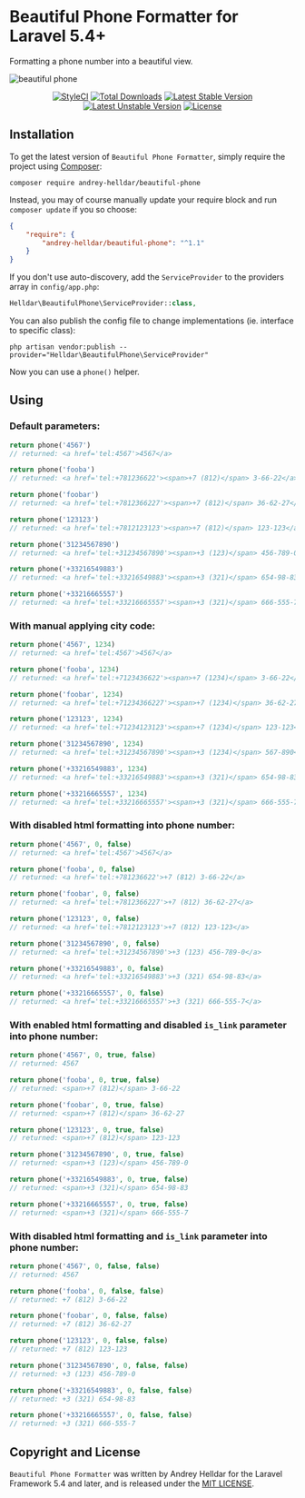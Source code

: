 # Beautiful Phone Formatter for Laravel 5.4+

Formatting a phone number into a beautiful view.

![beautiful phone](https://user-images.githubusercontent.com/10347617/40197723-f1da55e6-5a1c-11e8-8b20-f8ecedd5718d.png)

<p align="center">
    <a href="https://styleci.io/repos/45746985"><img src="https://styleci.io/repos/75637284/shield" alt="StyleCI" /></a>
    <a href="https://packagist.org/packages/andrey-helldar/beautiful-phone"><img src="https://img.shields.io/packagist/dt/andrey-helldar/beautiful-phone.svg?style=flat-square" alt="Total Downloads" /></a>
    <a href="https://packagist.org/packages/andrey-helldar/beautiful-phone"><img src="https://poser.pugx.org/andrey-helldar/beautiful-phone/v/stable?format=flat-square" alt="Latest Stable Version" /></a>
    <a href="https://packagist.org/packages/andrey-helldar/beautiful-phone"><img src="https://poser.pugx.org/andrey-helldar/beautiful-phone/v/unstable?format=flat-square" alt="Latest Unstable Version" /></a>
    <a href="LICENSE"><img src="https://poser.pugx.org/andrey-helldar/beautiful-phone/license?format=flat-square" alt="License" /></a>
</p>


## Installation

To get the latest version of `Beautiful Phone Formatter`, simply require the project using [Composer](https://getcomposer.org):

```
composer require andrey-helldar/beautiful-phone
```

Instead, you may of course manually update your require block and run `composer update` if you so choose:

```json
{
    "require": {
        "andrey-helldar/beautiful-phone": "^1.1"
    }
}
```

If you don't use auto-discovery, add the `ServiceProvider` to the providers array in `config/app.php`:

```php
Helldar\BeautifulPhone\ServiceProvider::class,
```

You can also publish the config file to change implementations (ie. interface to specific class):

```
php artisan vendor:publish --provider="Helldar\BeautifulPhone\ServiceProvider"
```

Now you can use a `phone()` helper.


## Using

### Default parameters:

```php
return phone('4567')
// returned: <a href='tel:4567'>4567</a>

return phone('fooba')
// returned: <a href='tel:+781236622'><span>+7 (812)</span> 3-66-22</a>

return phone('foobar')
// returned: <a href='tel:+7812366227'><span>+7 (812)</span> 36-62-27</a>

return phone('123123')
// returned: <a href='tel:+7812123123'><span>+7 (812)</span> 123-123</a>

return phone('31234567890')
// returned: <a href='tel:+31234567890'><span>+3 (123)</span> 456-789-0</a>

return phone('+33216549883')
// returned: <a href='tel:+33216549883'><span>+3 (321)</span> 654-98-83</a>

return phone('+33216665557')
// returned: <a href='tel:+33216665557'><span>+3 (321)</span> 666-555-7</a>
```


### With manual applying city code:

```php
return phone('4567', 1234)
// returned: <a href='tel:4567'>4567</a>

return phone('fooba', 1234)
// returned: <a href='tel:+7123436622'><span>+7 (1234)</span> 3-66-22</a>

return phone('foobar', 1234)
// returned: <a href='tel:+71234366227'><span>+7 (1234)</span> 36-62-27</a>

return phone('123123', 1234)
// returned: <a href='tel:+71234123123'><span>+7 (1234)</span> 123-123</a>

return phone('31234567890', 1234)
// returned: <a href='tel:+31234567890'><span>+3 (1234)</span> 567-890</a>

return phone('+33216549883', 1234)
// returned: <a href='tel:+33216549883'><span>+3 (321)</span> 654-98-83</a>

return phone('+33216665557', 1234)
// returned: <a href='tel:+33216665557'><span>+3 (321)</span> 666-555-7</a>
```

### With disabled html formatting into phone number:

```php
return phone('4567', 0, false)
// returned: <a href='tel:4567'>4567</a>

return phone('fooba', 0, false)
// returned: <a href='tel:+781236622'>+7 (812) 3-66-22</a>

return phone('foobar', 0, false)
// returned: <a href='tel:+7812366227'>+7 (812) 36-62-27</a>

return phone('123123', 0, false)
// returned: <a href='tel:+7812123123'>+7 (812) 123-123</a>

return phone('31234567890', 0, false)
// returned: <a href='tel:+31234567890'>+3 (123) 456-789-0</a>

return phone('+33216549883', 0, false)
// returned: <a href='tel:+33216549883'>+3 (321) 654-98-83</a>

return phone('+33216665557', 0, false)
// returned: <a href='tel:+33216665557'>+3 (321) 666-555-7</a>
```

### With enabled html formatting and disabled `is_link` parameter into phone number:

```php
return phone('4567', 0, true, false)
// returned: 4567

return phone('fooba', 0, true, false)
// returned: <span>+7 (812)</span> 3-66-22

return phone('foobar', 0, true, false)
// returned: <span>+7 (812)</span> 36-62-27

return phone('123123', 0, true, false)
// returned: <span>+7 (812)</span> 123-123

return phone('31234567890', 0, true, false)
// returned: <span>+3 (123)</span> 456-789-0

return phone('+33216549883', 0, true, false)
// returned: <span>+3 (321)</span> 654-98-83

return phone('+33216665557', 0, true, false)
// returned: <span>+3 (321)</span> 666-555-7
```

### With disabled html formatting and `is_link` parameter into phone number:

```php
return phone('4567', 0, false, false)
// returned: 4567

return phone('fooba', 0, false, false)
// returned: +7 (812) 3-66-22

return phone('foobar', 0, false, false)
// returned: +7 (812) 36-62-27

return phone('123123', 0, false, false)
// returned: +7 (812) 123-123

return phone('31234567890', 0, false, false)
// returned: +3 (123) 456-789-0

return phone('+33216549883', 0, false, false)
// returned: +3 (321) 654-98-83

return phone('+33216665557', 0, false, false)
// returned: +3 (321) 666-555-7
```


## Copyright and License

`Beautiful Phone Formatter` was written by Andrey Helldar for the Laravel Framework 5.4 and later, and is released under the [MIT LICENSE](LICENSE).

